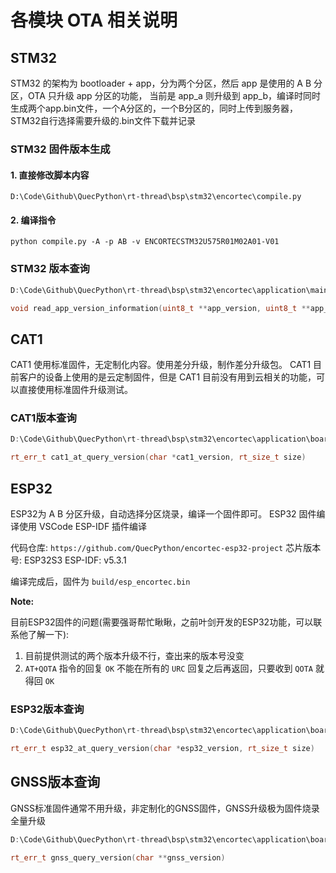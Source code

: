 # 各模块 OTA 相关说明

## STM32

STM32 的架构为 bootloader + app，分为两个分区，然后 app 是使用的 A B 分区，OTA 只升级 app 分区的功能，
当前是 app_a 则升级到 app_b，编译时同时生成两个app.bin文件，一个A分区的，一个B分区的，同时上传到服务器，
STM32自行选择需要升级的.bin文件下载并记录

### STM32 固件版本生成

#### 1. 直接修改脚本内容

```shell
D:\Code\Github\QuecPython\rt-thread\bsp\stm32\encortec\compile.py
```

#### 2. 编译指令

```shell
python compile.py -A -p AB -v ENCORTECSTM32U575R01M02A01-V01
```

### STM32 版本查询

```c++
D:\Code\Github\QuecPython\rt-thread\bsp\stm32\encortec\application\main\main.c

void read_app_version_information(uint8_t **app_version, uint8_t **app_subedition, uint8_t **app_build_time)
```

## CAT1

CAT1 使用标准固件，无定制化内容。使用差分升级，制作差分升级包。
CAT1 目前客户的设备上使用的是云定制固件，但是 CAT1 目前没有用到云相关的功能，可以直接使用标准固件升级测试。

### CAT1版本查询

```c++
D:\Code\Github\QuecPython\rt-thread\bsp\stm32\encortec\application\board\driver\ota\ota_cat1.c

rt_err_t cat1_at_query_version(char *cat1_version, rt_size_t size)
```

## ESP32

ESP32为 A B 分区升级，自动选择分区烧录，编译一个固件即可。
ESP32 固件编译使用 VSCode ESP-IDF 插件编译

代码仓库: `https://github.com/QuecPython/encortec-esp32-project`
芯片版本号: ESP32S3
ESP-IDF: v5.3.1

编译完成后，固件为 `build/esp_encortec.bin`

**Note:**

目前ESP32固件的问题(需要强哥帮忙瞅瞅，之前叶剑开发的ESP32功能，可以联系他了解一下):

1. 目前提供测试的两个版本升级不行，查出来的版本号没变
2. `AT+QOTA` 指令的回复 `OK` 不能在所有的 `URC` 回复之后再返回，只要收到 `QOTA` 就得回 `OK`

### ESP32版本查询

```c++
D:\Code\Github\QuecPython\rt-thread\bsp\stm32\encortec\application\board\driver\ota\ota_esp32.c

rt_err_t esp32_at_query_version(char *esp32_version, rt_size_t size)
```

## GNSS版本查询

GNSS标准固件通常不用升级，非定制化的GNSS固件，GNSS升级极为固件烧录全量升级

```c++
D:\Code\Github\QuecPython\rt-thread\bsp\stm32\encortec\application\board\driver\gnss\gnss.c

rt_err_t gnss_query_version(char **gnss_version)
```
